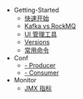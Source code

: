 * Getting-Started
  * [快速开始](Getting-Started/quick-start.md)
  * [Kafka vs RockMQ](Getting-Started/vs.md)
  * [UI 管理工具](Getting-Started/ui-admin.md)
  * [Versions](Getting-Started/versions.md)
  * [常用命令](Getting-Started/cli.md)
* Conf
  * [- Producer](Conf/Producer.md)
  * [- Consumer](Conf/Consumer.md) 
* Monitor
  * [JMX 指标](Monitor/jmx-metrics.md)

